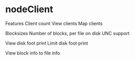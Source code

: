 # nodeClient

Features
Client count
View clients
Map clients

Blocksizes
Number of blocks, per file on disk
UNC support

View disk foot print
Limit disk foot print

View block info to file info
